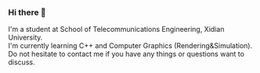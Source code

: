 ### Hi there 👋  
I'm a student at School of Telecommunications Engineering, Xidian University.  
I'm currently learning C++ and Computer Graphics (Rendering&Simulation).  
Do not hesitate to contact me if you have any things or questions want to discuss. 
<!-- 
[![indevn's GitHub stats](https://github-readme-stats.vercel.app/api?username=indevn&theme=graywhite&show_icons=true)](https://github.com/anuraghazra/github-readme-stats) 
 -->

